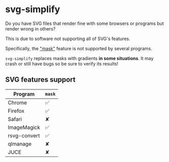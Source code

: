 # svg-simplify

Do you have SVG files that render fine with some browsers or programs but render wrong in others?

This is due to software not supporting all of SVG's features.

Specifically, the ["mask"](https://developer.mozilla.org/en-US/docs/Web/SVG/Element/mask) feature is not supported by several programs.

`svg-simplify` replaces masks with gradients **in some situations**. It may crash or still have bugs so be sure to verify its results!

## SVG features support

| Program      | `mask`
| ------------ | --------
| Chrome       | &#9989;
| Firefox      | &#9989;
| Safari       | &#10008;
| ImageMagick  | &#9989;
| rsvg-convert | &#9989;
| qlmanage     | &#10008;
| JUCE         | &#10008;
